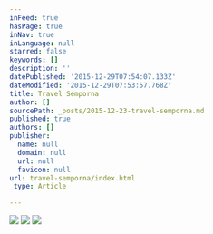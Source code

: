 ```yaml
---
inFeed: true
hasPage: true
inNav: true
inLanguage: null
starred: false
keywords: []
description: ''
datePublished: '2015-12-29T07:54:07.133Z'
dateModified: '2015-12-29T07:53:57.768Z'
title: Travel Semporna
author: []
sourcePath: _posts/2015-12-23-travel-semporna.md
published: true
authors: []
publisher:
  name: null
  domain: null
  url: null
  favicon: null
url: travel-semporna/index.html
_type: Article

---
```

![](https://the-grid-user-content.s3-us-west-2.amazonaws.com/d02f2db5-ade9-4d37-bc34-b7ce87e1d730.jpg)
![](https://the-grid-user-content.s3-us-west-2.amazonaws.com/35fdb50a-647d-4f3a-b9b1-fbbf5104650a.jpg)
![](https://the-grid-user-content.s3-us-west-2.amazonaws.com/adc95090-b5ab-4b1e-b46f-0567dc9b9b06.jpg)